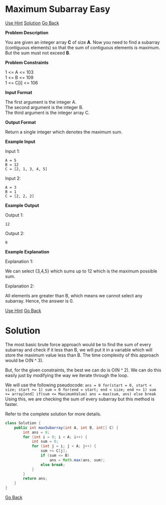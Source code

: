 # Maximum Subarray Easy

[Use Hint](https://www.scaler.com/academy/mentee-dashboard/class/25460/assignment/problems/16121/hints?navref=cl_pb_nv_tb)
[Solution](#Solution)
[Go Back](https://github.com/sahoog2/Preparation_Notes/blob/main/DSA/Array/2%20Problems.md)


**Problem Description**  

You are given an integer array  **C**  of size  **A**. Now you need to find a subarray (contiguous elements) so that the sum of contiguous elements is maximum.  
But the sum must not exceed  **B**.

  
  
**Problem Constraints**  

1 <= A <= 103  
1 <= B <= 109  
1 <= C[i] <= 106  

  
  
**Input Format**  

The first argument is the integer A.  
The second argument is the integer B.  
The third argument is the integer array C.

  
  
**Output Format**  

Return a single integer which denotes the maximum sum.

  
  
**Example Input**  

Input 1:

```
A = 5
B = 12
C = [2, 1, 3, 4, 5]

```

Input 2:

```
A = 3
B = 1
C = [2, 2, 2]

```

  
  
**Example Output**  

Output 1:

```
12

```

Output 2:

```
0

```

  
  
**Example Explanation**  

Explanation 1:

We can select {3,4,5} which sums up to 12 which is the maximum possible sum.

Explanation 2:

All elements are greater than B, which means we cannot select any subarray.
Hence, the answer is 0.

[Use Hint](https://www.scaler.com/academy/mentee-dashboard/class/25460/assignment/problems/16121/hints?navref=cl_pb_nv_tb)
[Go Back](https://github.com/sahoog2/Preparation_Notes/blob/main/DSA/Array/2%20Problems.md)
# Solution
The most basic brute force approach would be to find the sum of every subarray and check if it less than B,
we will put it in a variable which will store the maximum value less than B.
The time complexity of this approach would be O(N ^ 3).

But, for the given constraints, the best we can do is O(N ^ 2).
We can do this easily just by modifying the way we iterate through the loop.

We will use the following pseudocode:
 `ans = 0
for(start = 0, start < size; start += 1)
    sum = 0
    for(end = start; end < size; end += 1)
        sum += array[end]
        if(sum <= MaximumValue)
            ans = max(sum, ans)
        else
            break` 
Using this, we are checking the sum of every subarray but this method is faster.

Refer to the complete solution for more details.

```java
class Solution {
    public int maxSubarray(int A, int B, int[] C) {
        int ans = 0;
        for (int i = 0; i < A; i++) {
            int sum = 0;
            for (int j = i; j < A; j++) {
                sum += C[j];
                if (sum <= B)
                    ans = Math.max(ans, sum);
                else break;
            }
        }
        return ans;
    }
}
```
[Go Back](https://github.com/sahoog2/Preparation_Notes/blob/main/DSA/Array/2%20Problems.md)
